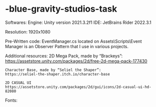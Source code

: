 # -blue-gravity-studios-task


Softwares:
	Engine: Unity version 2021.3.2f1
	IDE: JetBrains Rider 2022.3.1


Resolution:
	1920x1080

Pre-Written code:
	EventManager.cs located on Assets\Scripts\Event Manager  is an Observer Pattern that I use in various projects.


Additional resources:
	2D Mega Pack, made by “Brackeys”: 
	https://assetstore.unity.com/packages/2d/free-2d-mega-pack-177430

	Character Base, made by “Seliel the Shaper”: 
	https://seliel-the-shaper.itch.io/character-base
	
	2D CASUAL UI
	https://assetstore.unity.com/packages/2d/gui/icons/2d-casual-ui-hd-82080

Fonts:
